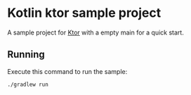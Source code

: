 # Kotlin ktor sample project

A sample project for [Ktor](https://ktor.io) with a empty main for a quick start.

## Running

Execute this command to run the sample:

```bash
./gradlew run
```
